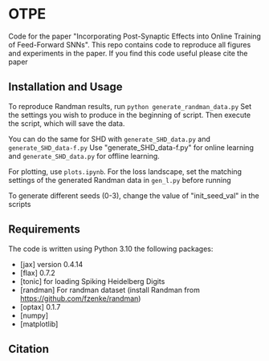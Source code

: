 


<!-- You can do the same for SHD with "generate_SHD_data.py" and "generate_SHD_data-f.py"
Use "generate_SHD_data-f.py" for online learning and "generate_SHD_data.py" for offline learning.

For plotting, use "plots.ipynb".
For the loss landscape, set the matching settings of the generated Randman data in "gen_l.py" and run

To generate different seeds (0-3), change the value of "init_seed_val" in the scripts -->

# OTPE
Code for the paper "Incorporating Post-Synaptic Effects into Online Training of Feed-Forward SNNs". This repo contains code to reproduce all figures and experiments in the paper. If you find this code useful please cite the paper <!-- (insert ArXiv link here) -->

## Installation and Usage

To reproduce Randman results, run `python generate_randman_data.py`
Set the settings you wish to produce in the beginning of script.
Then execute the script, which will save the data.

You can do the same for SHD with `generate_SHD_data.py` and `generate_SHD_data-f.py`
Use "generate_SHD_data-f.py" for online learning and `generate_SHD_data.py` for offline learning.

For plotting, use `plots.ipynb`.
For the loss landscape, set the matching settings of the generated Randman data in `gen_l.py` before running

To generate different seeds (0-3), change the value of "init_seed_val" in the scripts

<!--

Simply `git clone` the repository to your home computer. The `numerical_results.py` file will recreate the numerical results figures in section 5.1. The `cnn.py` file contains the predictive coding and backprop CNNs used in section 5.2. The `lstm.py` and `rnn_names.py` files contain predictive coding and backprop LSTMs and RNNs used in section 5.3.

-->

## Requirements 

The code is written using Python 3.10 the following packages:

* [jax] version 0.4.14
* [flax] 0.7.2
* [tonic] for loading Spiking Heidelberg Digits
* [randman] For randman dataset (install Randman from https://github.com/fzenke/randman)
* [optax] 0.1.7
* [numpy]
* [matplotlib]

## Citation

<!-- For the original paper and citing: -->

<!-- ```
@article{placeholder,
  title={},
  author={},
  journal={},
  year={}
}
``` -->
